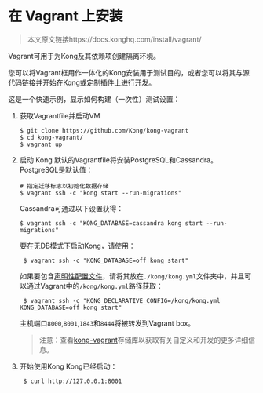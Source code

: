 # 在 Vagrant 上安装

> 本文原文链接https://docs.konghq.com/install/vagrant/

Vagrant可用于为Kong及其依赖项创建隔离环境。

您可以将Vagrant框用作一体化的Kong安装用于测试目的，或者您可以将其与源代码链接并开始在Kong或定制插件上进行开发。

这是一个快速示例，显示如何构建（一次性）测试设置：

1. 获取Vagrantfile并启动VM
	```
    $ git clone https://github.com/Kong/kong-vagrant
 	$ cd kong-vagrant/
 	$ vagrant up
    ```

2. 启动 Kong
	默认的Vagrantfile将安装PostgreSQL和Cassandra。PostgreSQL是默认值：
    ```
    # 指定迁移标志以初始化数据存储
 	$ vagrant ssh -c "kong start --run-migrations"
    ```
    Cassandra可通过以下设置获得：
    ```
    $ vagrant ssh -c "KONG_DATABASE=cassandra kong start --run-migrations"
    ```
    要在无DB模式下启动Kong，请使用：
    ```
     $ vagrant ssh -c "KONG_DATABASE=off kong start"
    ```
    如果要包含[声明性配置文件](https://docs.konghq.com/1.3.x/db-less-and-declarative-config/)，请将其放在`./kong/kong.yml`文件夹中，并且可以通过Vagrant中的`/kong/kong.yml`路径获取：
    ```
     $ vagrant ssh -c "KONG_DECLARATIVE_CONFIG=/kong/kong.yml KONG_DATABASE=off kong start"
    ```
    主机端口`8000`,`8001`,`1843`和`8444`将被转发到Vagrant box。
    
    > 注意：查看[kong-vagrant](https://github.com/Kong/kong-vagrant)存储库以获取有关自定义和开发的更多详细信息。 

3. 开始使用Kong
	Kong已经启动：
    ```
     $ curl http://127.0.0.1:8001
    ```
